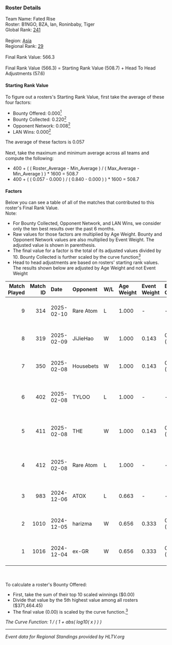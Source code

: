 ### Roster Details<br />
Team Name: Fated Rise<br />
Roster: B1NGO, BZA, lan, Roninbaby, Tiger<br />
Global Rank: [241](../../standings_global_2025_02_24.md)<br />
<br />
Region: [Asia]( ../../standings_asia_2025_02_24.md)<br />
Regional Rank: [29]( ../../standings_asia_2025_02_24.md)<br />
<br />
Final Rank Value:  566.3<br />
<br />
Final Rank Value (566.3) = Starting Rank Value (508.7) + Head To Head Adjustments (57.6)<br />

#### Starting Rank Value<br />
To figure out a rosters's Starting Rank Value, first take the average of these four factors:<br />
- Bounty Offered: 0.000[<sup>1</sup>](#table2)
- Bounty Collected: 0.220[<sup>2</sup>](#table1)
- Opponent Network: 0.008[<sup>2</sup>](#table1)
- LAN Wins: 0.000[<sup>2</sup>](#table1)

The average of these factors is 0.057<br />
<br />
Next, take the maximum and minimum average across all teams and compute the following:<br />
- 400 + ( ( Roster_Average - Min_Average ) / ( Max_Average - Min_Average ) ) * 1600 = 508.7
- 400 + ( ( 0.057 - 0.000 ) / ( 0.840 - 0.000 ) ) * 1600 = 508.7


#### Factors<br />
Below you can see a table of all of the matches that contributed to this roster's Final Rank Value.<br />
Note:<br />

- For Bounty Collected, Opponent Network, and LAN Wins, we consider only the ten best results over the past 6 months.
- Raw values for those factors are multiplied by Age Weight. Bounty and Opponent Network values are also multiplied by Event Weight. The adjusted value is shown in parenthesis.
- The final value for a factor is the total of its adjusted values divided by 10. Bounty Collected is further scaled by the curve function[<sup>3</sup>](#curveFunction)
- Head to head adjustments are based on rosters' starting rank values. The results shown below are adjusted by Age Weight and not Event Weight
<span id="table1"></span><br />


| Match Played | Match ID | Date       | Opponent  | W/L | Age Weight | Event Weight | Bounty Collected | Opponent Network | LAN Wins  | H2H Adj. | Roster                                |
| -: | -: | :- | :- | :- | :- | :- | :- | :- | :- | -: | :- |
|            9 |      314 | 2025-02-10 | Rare Atom | L   | 1.000      | -            | -                | -                | -         |    -4.87 | B1NGO, BZA, lan, Roninbaby, Tiger     |
|            8 |      319 | 2025-02-09 | JiJieHao  | W   | 1.000      | 0.143        | 0.000 (0.000)    | 0.146 (0.021)    | 0 (0.000) |    18.96 | B1NGO, BZA, lan, Roninbaby, Tiger     |
|            7 |      350 | 2025-02-08 | Housebets | W   | 1.000      | 0.143        | 0.001 (0.000)    | 0.163 (0.023)    | 0 (0.000) |    17.85 | B1NGO, BZA, lan, Roninbaby, Tiger     |
|            6 |      402 | 2025-02-08 | TYLOO     | L   | 1.000      | -            | -                | -                | -         |    -6.80 | B1NGO, heartZ, lan, Roninbaby, Tiger  |
|            5 |      411 | 2025-02-08 | THE       | W   | 1.000      | 0.143        | 0.000 (0.000)    | 0.000 (0.000)    | 0 (0.000) |     9.82 | B1NGO, heartZ, lan, Roninbaby, Tiger  |
|            4 |      412 | 2025-02-08 | Rare Atom | L   | 1.000      | -            | -                | -                | -         |    -4.36 | B1NGO, BZA, heartZ, lan, Roninbaby    |
|            3 |      983 | 2024-12-06 | ATOX      | L   | 0.663      | -            | -                | -                | -         |    -1.47 | BZA, Cate, lan, Roninbaby, tanxiaomei |
|            2 |     1010 | 2024-12-05 | harizma   | W   | 0.656      | 0.333        | 0.001 (0.000)    | 0.091 (0.020)    | 0 (0.000) |    13.71 | BZA, Cate, lan, Roninbaby, tanxiaomei |
|            1 |     1016 | 2024-12-04 | ex-GR     | W   | 0.656      | 0.333        | 0.011 (0.002)    | 0.076 (0.017)    | 0 (0.000) |    14.80 | BZA, Cate, lan, Roninbaby, tanxiaomei |

<br />
<span id="table2"></span><br />
To calculate a roster's Bounty Offered:<br />

- First, take the sum of their top 10 scaled winnings ($0.00)
- Divide that value by the 5th highest value among all rosters ($371,464.45)
- The final value (0.00) is scaled by the curve function.[<sup>3</sup>](#curveFunction)

<span id="curveFunction"></span>_The Curve Function: 1 / ( 1 + abs( log10( x ) ) )_<br />

---
_Event data for Regional Standings provided by HLTV.org_<br />
